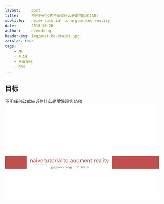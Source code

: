 ```yaml
---
layout:     post
title:      不用任何公式告诉你什么是增强现实(AR)
subtitle:   naive tutorial to argumented reality
date:       2018-10-26
author:     democheng
header-img: img/post-bg-kuaidi.jpg
catalog: true
tags:
    - AR
    - SLAM
    - 三维重建
    - SFM
---
```


## 目标

不用任何公式告诉你什么是增强现实(AR)
![ar1](../img/ar1.png)

